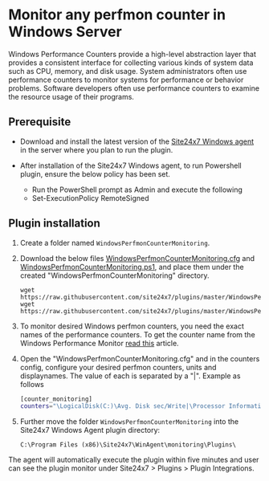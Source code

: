 # Monitor any perfmon counter in Windows Server

Windows Performance Counters provide a high-level abstraction layer that provides a consistent interface for collecting various kinds of system data such as CPU, memory, and disk usage. System administrators often use performance counters to monitor systems for performance or behavior problems. Software developers often use performance counters to examine the resource usage of their programs.
	
## **Prerequisite**

- Download and install the latest version of the [Site24x7 Windows agent](https://www.site24x7.com/app/client#/admin/inventory/add-monitor) in the server where you plan to run the plugin.

- After installation of the Site24x7 Windows agent, to run Powershell plugin, ensure the below policy has been set.
  - Run the PowerShell prompt as Admin and execute the following 
  - Set-ExecutionPolicy RemoteSigned


## **Plugin installation**

1. Create a folder named `WindowsPerfmonCounterMonitoring`.

2. Download the below files [WindowsPerfmonCounterMonitoring.cfg](https://github.com/site24x7/plugins/blob/master/WindowsPerfmonCounterMonitoring/WindowsPerfmonCounterMonitoring.cfg) and [WindowsPerfmonCounterMonitoring.ps1](https://github.com/site24x7/plugins/blob/master/WindowsPerfmonCounterMonitoring/WindowsPerfmonCounterMonitoring.ps1), and place them under the created "WindowsPerfmonCounterMonitoring" directory.
	```
	wget https://raw.githubusercontent.com/site24x7/plugins/master/WindowsPerfmonCounterMonitoring/WindowsPerfmonCounterMonitoring.ps1
	wget https://raw.githubusercontent.com/site24x7/plugins/master/WindowsPerfmonCounterMonitoring/WindowsPerfmonCounterMonitoring.cfg
	```
		
3. To monitor desired Windows perfmon counters, you need the exact names of the performance counters. To get the counter name from the Windows Performance Monitor [read this](https://support.site24x7.com/portal/en/kb/articles/add-perfmon-counters-in-windows) article.

5. Open the "WindowsPerfmonCounterMonitoring.cfg" and in the counters config, configure your desired perfmon counters, units and displaynames. The value of each is separated by a "|". Example as follows

  	```bash
	[counter_monitoring]
	counters="\LogicalDisk(C:)\Avg. Disk sec/Write|\Processor Information(_Total)\% Processor Time|\LogicalDisk(C:)\Avg. Disk Bytes/Write|\Processor(_Total)\% Idle Time|\Event Log\Events/sec|\PhysicalDisk(_Total)\Avg. Disk Bytes/Read|\LogicalDisk(_Total)\Current Disk Queue Length|\Thread(_Total/_Total)\Priority Current|\Process(_Total)\IO Read Operations/sec|\Database(HealthService)\Database Cache % Hit"
	```
		
6. Further move the folder `WindowsPerfmonCounterMonitoring` into the Site24x7 Windows Agent plugin directory:
   
	```
	C:\Program Files (x86)\Site24x7\WinAgent\monitoring\Plugins\
	```
 
The agent will automatically execute the plugin within five minutes and user can see the plugin monitor under Site24x7 > Plugins > Plugin Integrations. 
